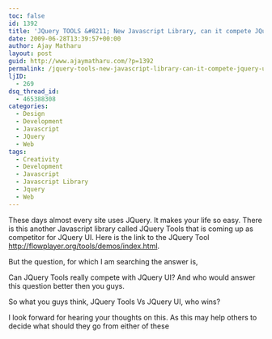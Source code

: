 ```yaml
---
toc: false
id: 1392
title: 'JQuery TOOLS &#8211; New Javascript Library, can it compete JQuery UI?'
date: 2009-06-28T13:39:57+00:00
author: Ajay Matharu
layout: post
guid: http://www.ajaymatharu.com/?p=1392
permalink: /jquery-tools-new-javascript-library-can-it-compete-jquery-ui/
ljID:
  - 269
dsq_thread_id:
  - 465388308
categories:
  - Design
  - Development
  - Javascript
  - JQuery
  - Web
tags:
  - Creativity
  - Development
  - Javascript
  - Javascript Library
  - Jquery
  - Web
---
```

These days almost every site uses JQuery. It makes your life so easy. There is this another Javascript library called JQuery Tools that is coming up as competitor for JQuery UI. Here is the link to the JQuery Tool http://flowplayer.org/tools/demos/index.html.

But the question, for which I am searching the answer is,
  
Can JQuery Tools really compete with JQuery UI? And who would answer this question better then you guys.

So what you guys think, JQuery Tools Vs JQuery UI, who wins?

I look forward for hearing your thoughts on this. As this may help others to decide what should they go from either of these
